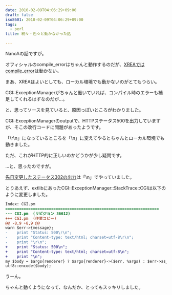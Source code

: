 ```yaml
---
date: 2010-02-09T04:06:29+09:00
draft: false
iso8601: 2010-02-09T04:06:29+09:00
tags:
  - perl
title: 続々・色々と動かなかった話

---
```


NanoAの話ですが。

オフィシャルのcompile_errorはちゃんと動作するのだが、<a href="https://www.nqou.net">XREAではcompile_error</a>は動かない。

まあ、XREAはよいとしても、ローカル環境でも動かないのがとてもつらい。

CGI::ExceptionManagerがちゃんと働いていれば、コンパイル時のエラーも補足してくれるはずなのだが…。

と、思ってソースを見ていると、原因っぽいところがわかりました。</p>

CGI::ExceptionManagerのoutputで、HTTPステータス500を出力していますが、そこの改行コードに問題があったようです。

「&#92;r&#92;n」になっているところを「&#92;n」に変えてやるとちゃんとローカル環境でも動きました。

ただ、これがHTTP的に正しいのかどうかが少し疑問です。

…と、思ったのですが。

<a title="続・色々と動かなかった話" href="/2010/02/06/000612">先日変更したステータス302の出力</a>は「&#92;n」でやっていました。

とりあえず、extlibにあったCGI::ExceptionManager::StackTrace::CGIは以下のように変更しました。

```diff
Index: CGI.pm
===================================================================
--- CGI.pm  (リビジョン 36612)
+++ CGI.pm  (作業コピー)
@@ -8,9 +8,9 @@
warn $err->{message};
-    print "Status: 500\r\n";
-    print "Content-type: text/html; charset=utf-8\r\n";
-    print "\r\n";
+    print "Status: 500\n";
+    print "Content-type: text/html; charset=utf-8\n";
+    print "\n";
my $body = $args{renderer} ? $args{renderer}->($err, %args) : $err->as_html(%args);
utf8::encode($body);
```

うーん。

ちゃんと動くようになって、なんだか、とってもスッキリしました。
